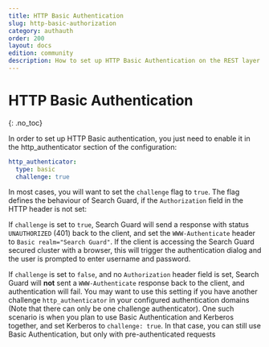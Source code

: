 ```yaml
---
title: HTTP Basic Authentication
slug: http-basic-authorization
category: authauth
order: 200
layout: docs
edition: community
description: How to set up HTTP Basic Authentication on the REST layer of Elasticsearch with Search Guard.
---
```

<!---
Copyright 2019 floragunn GmbH
-->

# HTTP Basic Authentication
{: .no_toc}

In order to set up HTTP Basic authentication, you just need to enable it in the http_authenticator section of the configuration:

```yaml
http_authenticator:
  type: basic
  challenge: true
```

In most cases, you will want to set the `challenge` flag to `true`. The flag defines the behaviour of Search Guard, if the `Authorization` field in the HTTP header is not set:

If `challenge` is set to `true`, Search Guard will send a response with status `UNAUTHORIZED` (401) back to the client, and set the `WWW-Authenticate` header to `Basic realm="Search Guard"`. If the client is accessing the Search Guard secured cluster with a browser, this will trigger the authentication dialog and the user is prompted to enter username and password.

If `challenge` is set to `false`, and no `Authorization` header field is set, Search Guard will **not** sent a `WWW-Authenticate` response back to the client, and authentication will fail. You may want to use this setting if you have another challenge `http_authenticator` in your configured authentication domains (Note that there can only be one challenge authenticator).  One such scenario is when you plan to use Basic Authentication and Kerberos together, and set Kerberos to `challenge: true`. In that case, you can still use Basic Authentication, but only with pre-authenticated requests